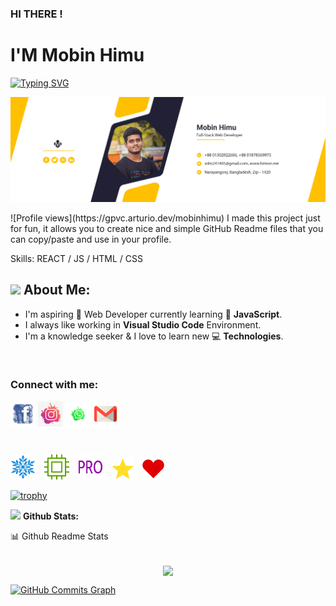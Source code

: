### HI THERE !

<h1>I'M Mobin Himu</h1>

[![Typing SVG](https://readme-typing-svg.herokuapp.com?font=Poppins&size=22&color=071A22&vCenter=true&width=250&height=35&lines=Software+Engineer;UI+%26+UX+Designer;MERN+Stack+Developer)](https://www.facebook.com/sdmmobin)




![Full-Stack Developer](https://github.com/mobinhimu/mobinhimu/blob/main/MOBIN2.jpg?raw=true)
<p align="center">  </p>
![Profile views](https://gpvc.arturio.dev/mobinhimu)
I made this project just for fun, it allows you to create nice and simple GitHub Readme files that you can copy/paste and use in your profile.

Skills: REACT / JS / HTML / CSS

## <img src="https://media.giphy.com/media/WUlplcMpOCEmTGBtBW/giphy.gif" width="40"> **About Me:**

- I'm aspiring 🔭️ Web Developer currently learning 🌱 **JavaScript**.
- I always like working in **Visual Studio Code** Environment.
- I'm a knowledge seeker & I love to learn new 💻 **Technologies**.


</br>


### Connect with me:

<p align="left">
<a href="https://www.facebook.com/sdmmobin" target="_blank"><img align="center" src="./Social/Facebook.png" alt="Mobin Himu" height="40" width="40" /></a>
<a href="https://www.instagram.com/mobin606272" target="_blank"><img align="center" src="./Social/Instagram.png" alt="Mobin Himu" height="40" width="40" /></a>
<a href="https://wa.link/9oqilh" target="_blank"><img align="center" src="./Social/Whatsapp.png" alt="Mobin Himu" height="40" width="40" /></a>
<a href="mailto: sdmmobin241405@gmail.com" target="blank"><img align="center" src="./Social/gmail.png" alt="https://jahidulislamzim.com/" height="40" width="40" /></a>
</p

<br />

<br />


<a href='https://archiveprogram.github.com/'><img src='https://raw.githubusercontent.com/acervenky/animated-github-badges/master/assets/acbadge.gif' width='40' height='40'></a> <a href='https://docs.github.com/en/developers'><img src='https://raw.githubusercontent.com/acervenky/animated-github-badges/master/assets/devbadge.gif' width='40' height='40'></a> <a href='https://github.com/pricing'><img src='https://raw.githubusercontent.com/acervenky/animated-github-badges/master/assets/pro.gif' width='40' height='40'></a> <a href='https://stars.github.com/'><img src='https://raw.githubusercontent.com/acervenky/animated-github-badges/master/assets/starbadge.gif' width='35' height='35'></a> <a href='https://docs.github.com/en/github/supporting-the-open-source-community-with-github-sponsors'><img src='https://raw.githubusercontent.com/acervenky/animated-github-badges/master/assets/sponsorbadge.gif' width='35' height='35'></a> 

[![trophy](https://github-profile-trophy.vercel.app/?username=mobinhimu)](https://github.com/ryo-ma/github-profile-trophy)

<img src="https://media.giphy.com/media/ZCN6F3FAkwsyOGU2RS/giphy.gif" width="40"> **Github Stats:**

  <summary>📊 Github Readme Stats</summary>
 </br>
<p align="center">
   <img align="center" src="https://github-readme-streak-stats.herokuapp.com/?user=mobinhimu&theme=radical&hide_border=true"/>
</p>


  <a href="http://www.github.com/mobinhimu"><img src="https://github-readme-activity-graph.cyclic.app/graph?username=mobinhimu&bg_color=000000&color=ffffff&line=ffffff&point=ff0000&area=true&hide_border=true)](https://github.com/ashutosh00710/github-readme-activity-graph" alt="GitHub Commits Graph" /></a>

